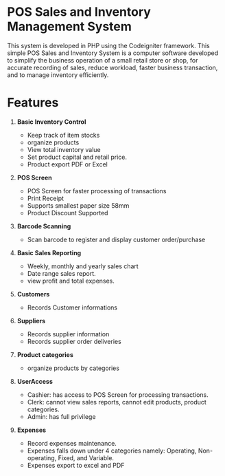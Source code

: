 # POS Sales and Inventory Management System

This system is developed in PHP using the Codeigniter framework. This simple POS Sales and Inventory System is a computer software developed to simplify the business operation of a small retail store or shop, for accurate recording of sales, reduce workload, faster business transaction, and to manage inventory efficiently. 

# Features
1. **Basic Inventory Control** <br />
	- Keep track of item stocks <br />
	- organize products <br />
	- View total inventory value <br />
	- Set product capital and retail price. <br />
	- Product export PDF or Excel <br />
2. **POS Screen**  <br />
	- POS Screen for faster processing of transactions <br />
	- Print Receipt <br />
	- Supports smallest paper size 58mm <br />
	- Product Discount Supported <br />
3. **Barcode Scanning** <br />
	- Scan barcode to register and display customer order/purchase <br />
	
4. **Basic Sales Reporting** <br />
	- Weekly, monthly and yearly sales chart <br />
	- Date range sales report. <br />
	- view profit and total expenses. <br /> 
5. **Customers** <br />
	- Records Customer informations <br />
6. **Suppliers** <br />
	- Records supplier information <br />
	- Records supplier order deliveries <br />
7. **Product categories** <br />
	- organize products by categories <br />
8. **UserAccess** <br />
	- Cashier: has access to POS Screen for processing transactions. <br />
	- Clerk: cannot view sales reports, cannot edit products, product categories. <br />
	- Admin: has full privilege <br />
9. **Expenses** <br /> 
	- Record expenses maintenance. <br />
	- Expenses falls down under 4 categories namely: Operating, Non-operating, Fixed, and Variable. <br />
	- Expenses export to excel and PDF
	

